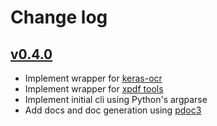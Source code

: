 # Change log

## [v0.4.0](https://github.com/anotherbyte-net/leaf-focus/releases/tag/v0.4.0)

- Implement wrapper for [keras-ocr](https://github.com/faustomorales/keras-ocr)
- Implement wrapper for [xpdf tools](https://www.xpdfreader.com/about.html)
- Implement initial cli using Python's argparse
- Add docs and doc generation using [pdoc3](https://github.com/pdoc3/pdoc)

